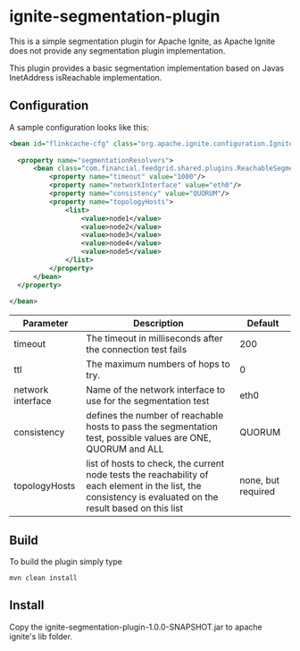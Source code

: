 # ignite-segmentation-plugin
This is a simple segmentation plugin for Apache Ignite, as Apache Ignite does not provide any segmentation plugin implementation.

This plugin provides a basic segmentation implementation based on Javas InetAddress isReachable implementation.

## Configuration

A sample configuration looks like this:

```xml
<bean id="flinkcache-cfg" class="org.apache.ignite.configuration.IgniteConfiguration">
  
  <property name="segmentationResolvers">
      <bean class="com.financial.feedgrid.shared.plugins.ReachableSegmentationResolver">
          <property name="timeout" value="1000"/>
          <property name="networkInterface" value="eth0"/>
          <property name="consistency" value="QUORUM"/>
          <property name="topologyHosts">
              <list>
                  <value>node1</value>
                  <value>node2</value>
                  <value>node3</value>
                  <value>node4</value>
                  <value>node5</value>
              </list>
          </property>
      </bean>
  </property>
  
</bean>
```

| Parameter     | Description        | Default  |
| ------------- |---------------| ------|
| timeout       | The timeout in milliseconds after the connection test fails | 200 |
| ttl      | The maximum numbers of hops to try.      |   0 |
| network interface | Name of the network interface to use for the segmentation test      |    eth0 |
| consistency  | defines the number of reachable hosts to pass the segmentation test, possible values are ONE, QUORUM and ALL  |   QUORUM |
| topologyHosts  | list of hosts to check, the current node tests the reachability of each element in the list, the consistency is evaluated on the result based on this list | none, but required |


## Build

To build the plugin simply type

```mvn clean install```

## Install
Copy the ignite-segmentation-plugin-1.0.0-SNAPSHOT.jar to apache ignite's lib folder.
